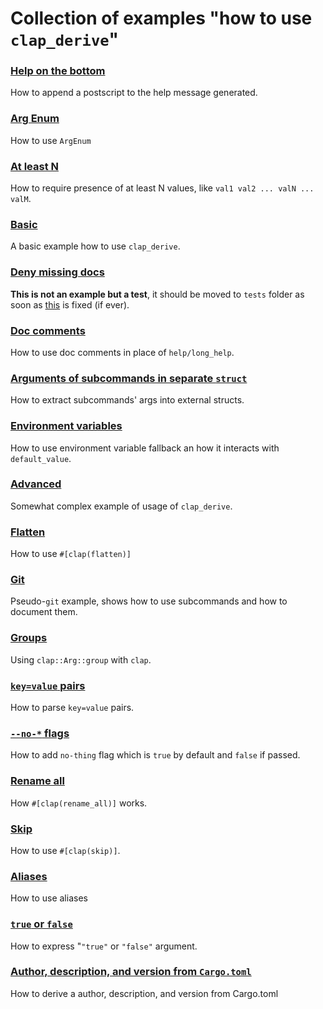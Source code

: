 # Collection of examples "how to use `clap_derive`"

### [Help on the bottom](after_help.rs)

How to append a postscript to the help message generated.

### [Arg Enum](arg_enum.rs)

How to use `ArgEnum`

### [At least N](at_least_two.rs)

How to require presence of at least N values, like `val1 val2 ... valN ... valM`.

### [Basic](basic.rs)

A basic example how to use `clap_derive`.

### [Deny missing docs](deny_missing_docs.rs)

**This is not an example but a test**, it should be moved to `tests` folder
as soon as [this](https://github.com/rust-lang/rust/issues/24584) is fixed (if ever).

### [Doc comments](doc_comments.rs)

How to use doc comments in place of `help/long_help`.

### [Arguments of subcommands in separate `struct`](enum_tuple.rs)

How to extract subcommands' args into external structs.

### [Environment variables](env.rs)

How to use environment variable fallback an how it interacts with `default_value`.

### [Advanced](example.rs)

Somewhat complex example of usage of `clap_derive`.

### [Flatten](flatten.rs)

How to use `#[clap(flatten)]`

### [Git](git.rs)

Pseudo-`git` example, shows how to use subcommands and how to document them.

### [Groups](group.rs)

Using `clap::Arg::group` with `clap`.

### [`key=value` pairs](keyvalue.rs)

How to parse `key=value` pairs.

### [`--no-*` flags](negative_flag.rs)

How to add `no-thing` flag which is `true` by default and `false` if passed.

### [Rename all](rename_all.rs)

How `#[clap(rename_all)]` works.

### [Skip](skip.rs)

How to use `#[clap(skip)]`.

### [Aliases](subcommand_aliases.rs)

How to use aliases

### [`true` or `false`](true_or_false.rs)

How to express "`"true"` or `"false"` argument.

### [Author, description, and version from `Cargo.toml`](from_crate.rs)

How to derive a author, description, and version from Cargo.toml
